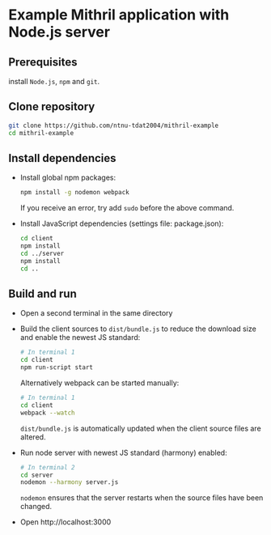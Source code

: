 # Example Mithril application with Node.js server

## Prerequisites
install `Node.js`, `npm` and `git`.

## Clone repository
```sh
git clone https://github.com/ntnu-tdat2004/mithril-example
cd mithril-example
```

## Install dependencies
* Install global npm packages:
  ```sh
  npm install -g nodemon webpack
  ```
  If you receive an error, try add `sudo` before the above command.

* Install JavaScript dependencies (settings file: package.json):
  ```sh
  cd client
  npm install
  cd ../server
  npm install
  cd ..
  ```

## Build and run
*  Open a second terminal in the same directory

* Build the client sources to `dist/bundle.js` to reduce the download size and enable the newest JS standard:
  ```sh
  # In terminal 1
  cd client
  npm run-script start
  ```
  Alternatively webpack can be started manually:
    ```sh
  # In terminal 1
  cd client
  webpack --watch
  ```
  `dist/bundle.js` is automatically updated when the client source files are altered.

* Run node server with newest JS standard (harmony) enabled:
  ```sh
  # In terminal 2
  cd server
  nodemon --harmony server.js
  ```
  `nodemon` ensures that the server restarts when the source files have been changed.

* Open http://localhost:3000
